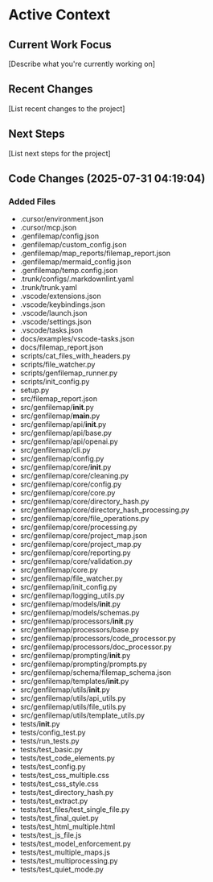 # Active Context

## Current Work Focus
[Describe what you're currently working on]

## Recent Changes
[List recent changes to the project]

## Next Steps
[List next steps for the project]

## Code Changes (2025-07-31 04:19:04)

### Added Files
- .cursor/environment.json
- .cursor/mcp.json
- .genfilemap/config.json
- .genfilemap/custom_config.json
- .genfilemap/map_reports/filemap_report.json
- .genfilemap/mermaid_config.json
- .genfilemap/temp.config.json
- .trunk/configs/.markdownlint.yaml
- .trunk/trunk.yaml
- .vscode/extensions.json
- .vscode/keybindings.json
- .vscode/launch.json
- .vscode/settings.json
- .vscode/tasks.json
- docs/examples/vscode-tasks.json
- docs/filemap_report.json
- scripts/cat_files_with_headers.py
- scripts/file_watcher.py
- scripts/genfilemap_runner.py
- scripts/init_config.py
- setup.py
- src/filemap_report.json
- src/genfilemap/__init__.py
- src/genfilemap/__main__.py
- src/genfilemap/api/__init__.py
- src/genfilemap/api/base.py
- src/genfilemap/api/openai.py
- src/genfilemap/cli.py
- src/genfilemap/config.py
- src/genfilemap/core/__init__.py
- src/genfilemap/core/cleaning.py
- src/genfilemap/core/config.py
- src/genfilemap/core/core.py
- src/genfilemap/core/directory_hash.py
- src/genfilemap/core/directory_hash_processing.py
- src/genfilemap/core/file_operations.py
- src/genfilemap/core/processing.py
- src/genfilemap/core/project_map.json
- src/genfilemap/core/project_map.py
- src/genfilemap/core/reporting.py
- src/genfilemap/core/validation.py
- src/genfilemap/core.py
- src/genfilemap/file_watcher.py
- src/genfilemap/init_config.py
- src/genfilemap/logging_utils.py
- src/genfilemap/models/__init__.py
- src/genfilemap/models/schemas.py
- src/genfilemap/processors/__init__.py
- src/genfilemap/processors/base.py
- src/genfilemap/processors/code_processor.py
- src/genfilemap/processors/doc_processor.py
- src/genfilemap/prompting/__init__.py
- src/genfilemap/prompting/prompts.py
- src/genfilemap/schema/filemap_schema.json
- src/genfilemap/templates/__init__.py
- src/genfilemap/utils/__init__.py
- src/genfilemap/utils/api_utils.py
- src/genfilemap/utils/file_utils.py
- src/genfilemap/utils/template_utils.py
- tests/__init__.py
- tests/config_test.py
- tests/run_tests.py
- tests/test_basic.py
- tests/test_code_elements.py
- tests/test_config.py
- tests/test_css_multiple.css
- tests/test_css_style.css
- tests/test_directory_hash.py
- tests/test_extract.py
- tests/test_files/test_single_file.py
- tests/test_final_quiet.py
- tests/test_html_multiple.html
- tests/test_js_file.js
- tests/test_model_enforcement.py
- tests/test_multiple_maps.js
- tests/test_multiprocessing.py
- tests/test_quiet_mode.py


